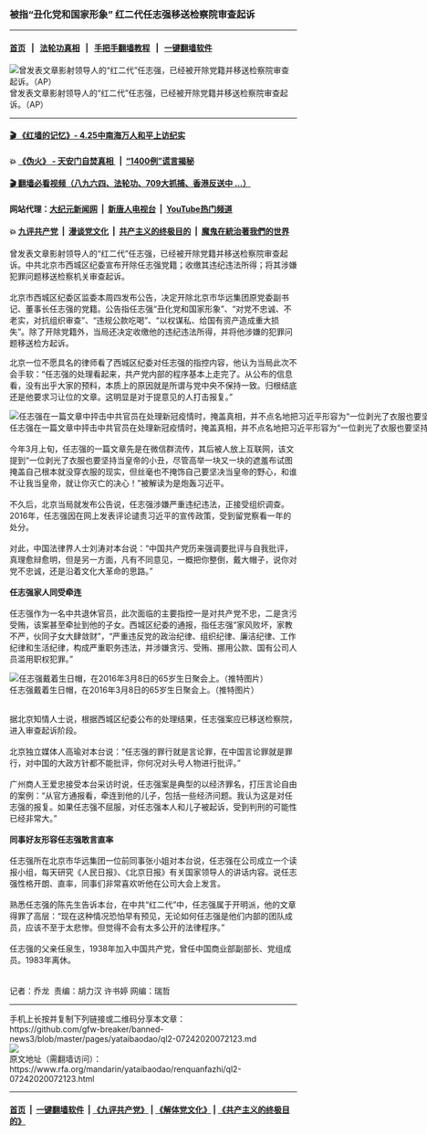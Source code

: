 ### 被指“丑化党和国家形象”  红二代任志强移送检察院审查起诉
------------------------

#### [首页](https://github.com/gfw-breaker/banned-news3/blob/master/README.md) &nbsp;&nbsp;|&nbsp;&nbsp; [法轮功真相](https://github.com/begood0513/basic/blob/master/README.md)  &nbsp;&nbsp;|&nbsp;&nbsp; [手把手翻墙教程](https://github.com/gfw-breaker/guides/wiki)  &nbsp;&nbsp;|&nbsp;&nbsp; [一键翻墙软件](https://github.com/gfw-breaker/nogfw/blob/master/README.md)  



<div id="headerimg">
 <img alt="曾发表文章影射领导人的“红二代”任志强，已经被开除党籍并移送检察院审查起诉。（AP）" src="https://www.rfa.org/mandarin/yataibaodao/renquanfazhi/ql2-07242020072123.html/AP-136089-ren.jpg/@@images/2a1ea154-33a8-4fc7-b7e0-2e4617a5eead.jpeg" title="曾发表文章影射领导人的“红二代”任志强，已经被开除党籍并移送检察院审查起诉。（AP）"/>
 <div id="headerimgcontents">
  <div id="headerimgcaption">
   <span>
    曾发表文章影射领导人的“红二代”任志强，已经被开除党籍并移送检察院审查起诉。（AP）
   </span>
   <!-- zoomattribute -->
  </div>
  <!-- headerimgcaption -->
 </div>
 <!-- headerimagecontents -->
</div>

<hr/>


#### [ 🎬  《红墙的记忆》- 4.25中南海万人和平上访纪实](http://141.164.39.94:10000/videos/legend/425.html)

#### 💥 [《伪火》 - 天安门自焚真相 ](http://141.164.39.94:10000/videos/blog/weihuo.html)&nbsp; |&nbsp; [“1400例”谎言揭秘  ](http://141.164.39.94:10000/videos/blog/jiexi1400.html)

#### [ 🎬  翻墙必看视频（八九六四、法轮功、709大抓捕、香港反送中 ...）](https://github.com/gfw-breaker/links/blob/master/banned.md)

#### 网站代理：[大纪元新闻网](http://167.172.10.89:10080/gb/) &nbsp;|&nbsp; [新唐人电视台](http://167.172.10.89:8808/gb/) &nbsp;|&nbsp; [YouTube热门频道](http://158.247.203.241/youtube.html)

#### 💥 [九评共产党](http://141.164.39.94:10000/videos/res/jiuping/)&nbsp; |&nbsp; [漫谈党文化](http://141.164.39.94:10000/videos/res/mtdwh/)&nbsp; |&nbsp; [共产主义的终极目的](http://141.164.39.94:10000/videos/res/zjmd/)&nbsp; |&nbsp; [魔鬼在統治著我們的世界](http://141.164.39.94:10000/videos/res/TheSpecter/)  

<div id="storytext">
 <div>
  <div class="slot_header">
  </div>
 </div>
 <p>
 </p>
 <p>
  曾发表文章影射领导人的“红二代”任志强，已经被开除党籍并移送检察院审查起诉。中共北京市西城区纪委宣布开除任志强党籍；收缴其违纪违法所得；将其涉嫌犯罪问题移送检察机关审查起诉。
  <br/>
  <br/>
  北京市西城区纪委区监委本周四发布公告，决定开除北京市华远集团原党委副书记、董事长任志强的党籍。公告指任志强“丑化党和国家形象”、“对党不忠诚、不老实，对抗组织审查”、“违规公款吃喝”、“以权谋私、给国有资产造成重大损失”。除了开除党籍外，当局还决定收缴他的违纪违法所得，并将他涉嫌的犯罪问题移送检方起诉。
 </p>
 <p>
 </p>
 <p>
 </p>
 <p>
  北京一位不愿具名的律师看了西城区纪委对任志强的指控内容，他认为当局此次不会手软：“任志强的处理看起来，共产党内部的程序基本上走完了。从公布的信息看，没有出乎大家的预料，本质上的原因就是所谓与党中央不保持一致。归根结底还是他要求习让位的文章。这明显是对于提意见的人打击报复。”
 </p>
 <p>
 </p>
 <p>
  <div class="image-inline captioned" style="width:1500px;">
   <div style="width:1500px;">
    <img alt="任志强在一篇文章中抨击中共官员在处理新冠疫情时，掩盖真相，并不点名地把习近平形容为“一位剥光了衣服也要坚持当皇帝的小丑”。（视频截图/YouTube）" src="https://www.rfa.org/mandarin/yataibaodao/renquanfazhi/ql2-07242020072123.html/rzjc.jpg" title="任志强在一篇文章中抨击中共官员在处理新冠疫情时，掩盖真相，并不点名地把习近平形容为“一位剥光了衣服也要坚持当皇帝的小丑”。（视频截图/YouTube）"/>
   </div>
   <div class="image-caption">
    <span style="width:1500px;">
     任志强在一篇文章中抨击中共官员在处理新冠疫情时，掩盖真相，并不点名地把习近平形容为“一位剥光了衣服也要坚持当皇帝的小丑”。（视频截图/YouTube）
    </span>
    <span class="copyright">
    </span>
   </div>
  </div>
  <br/>
  今年3月上旬，任志强的一篇文章先是在微信群流传，其后被人放上互联网，该文提到“一位剥光了衣服也要坚持当皇帝的小丑，尽管高举一块又一块的遮羞布试图掩盖自己根本就没穿衣服的现实，但丝毫也不掩饰自己要坚决当皇帝的野心，和谁不让我当皇帝，就让你灭亡的决心！”被解读为是炮轰习近平。
  <br/>
  <br/>
  不久后，北京当局就发布公告说，任志强涉嫌严重违纪违法，正接受组织调查。2016年，任志强因在网上发表评论谴责习近平的宣传政策，受到留党察看一年的处分。
  <br/>
  <br/>
  对此，中国法律界人士刘涛对本台说：“中国共产党历来强调要批评与自我批评，真理愈辩愈明，但是另一方面，凡有不同意见，一概把你整倒，戴大帽子，说你对党不忠诚，还是沿着文化大革命的思路。”
  <br/>
  <br/>
  <b>
   任志强家人同受牵连
  </b>
  <br/>
  <br/>
  任志强作为一名中共退休官员，此次面临的主要指控一是对共产党不忠，二是贪污受贿，该案甚至牵扯到他的子女。西城区纪委的通报，指任志强“家风败坏，家教不严，伙同子女大肆敛财”，“严重违反党的政治纪律、组织纪律、廉洁纪律、工作纪律和生活纪律，构成严重职务违法，并涉嫌贪污、受贿、挪用公款、国有公司人员滥用职权犯罪。”
 </p>
 <p>
 </p>
 <p>
  <div class="image-inline captioned" style="width:680px;">
   <div style="width:680px;">
    <img alt="任志强戴着生日帽，在2016年3月8日的65岁生日聚会上。（推特图片）" src="https://www.rfa.org/mandarin/yataibaodao/renquanfazhi/ql2-07242020072123.html/zjq.jpg" title="任志强戴着生日帽，在2016年3月8日的65岁生日聚会上。（推特图片）"/>
   </div>
   <div class="image-caption">
    <span style="width:680px;">
     任志强戴着生日帽，在2016年3月8日的65岁生日聚会上。（推特图片）
    </span>
    <span class="copyright">
    </span>
   </div>
  </div>
 </p>
 <p>
  <br/>
  据北京知情人士说，根据西城区纪委公布的处理结果，任志强案应已移送检察院，进入审查起诉阶段。
  <br/>
  <br/>
  北京独立媒体人高瑜对本台说：“任志强的罪行就是言论罪，在中国言论罪就是罪行，对中国的大政方针都不能批评，你何况对头号人物进行批评。”
  <br/>
  <br/>
  广州商人王爱忠接受本台采访时说，任志强案是典型的以经济罪名，打压言论自由的案例：“从官方通报看，牵连到他的儿子，包括一些经济问题。我认为这是对任志强的报复。如果任志强不屈服，对任志强本人和儿子被起诉，受到判刑的可能性已经非常大。”
  <br/>
  <br/>
  <b>
   同事好友形容任志强敢言直率
  </b>
  <br/>
  <br/>
  任志强所在北京市华远集团一位前同事张小姐对本台说，任志强在公司成立一个读报小组，每天研究《人民日报》、《北京日报》有关国家领导人的讲话内容。说任志强性格开朗、直率，同事们非常喜欢听他在公司大会上发言。
  <br/>
  <br/>
  熟悉任志强的陈先生告诉本台，在中共“红二代”中，任志强属于开明派，他的文章得罪了高层：“现在这种情况恐怕早有预见，无论如何任志强是他们内部的团队成员，应该不至于太悲惨。但觉得不会有太多公开的法律程序。”
  <br/>
  <br/>
  任志强的父亲任泉生，1938年加入中国共产党，曾任中国商业部副部长、党组成员。1983年离休。
  <br/>
  <br/>
  <br/>
  记者：乔龙  责编：胡力汉 许书婷 网编：瑞哲
 </p>
</div>

<hr/>
手机上长按并复制下列链接或二维码分享本文章：<br/>
https://github.com/gfw-breaker/banned-news3/blob/master/pages/yataibaodao/ql2-07242020072123.md <br/>
<a href='https://github.com/gfw-breaker/banned-news3/blob/master/pages/yataibaodao/ql2-07242020072123.md'><img src='https://github.com/gfw-breaker/banned-news3/blob/master/pages/yataibaodao/ql2-07242020072123.md.png'/></a> <br/>
原文地址（需翻墙访问）：https://www.rfa.org/mandarin/yataibaodao/renquanfazhi/ql2-07242020072123.html


------------------------
#### [首页](https://github.com/gfw-breaker/banned-news3/blob/master/README.md) &nbsp;|&nbsp; [一键翻墙软件](https://github.com/gfw-breaker/nogfw/blob/master/README.md) &nbsp;| [《九评共产党》](https://github.com/gfw-breaker/9ping.md/blob/master/README.md#九评之一评共产党是什么) | [《解体党文化》](https://github.com/gfw-breaker/jtdwh.md/blob/master/README.md) | [《共产主义的终极目的》](https://github.com/gfw-breaker/gczydzjmd.md/blob/master/README.md)


<img src='http://gfw-breaker.win/banned-news3/pages/yataibaodao/ql2-07242020072123.md' width='0px' height='0px'/>